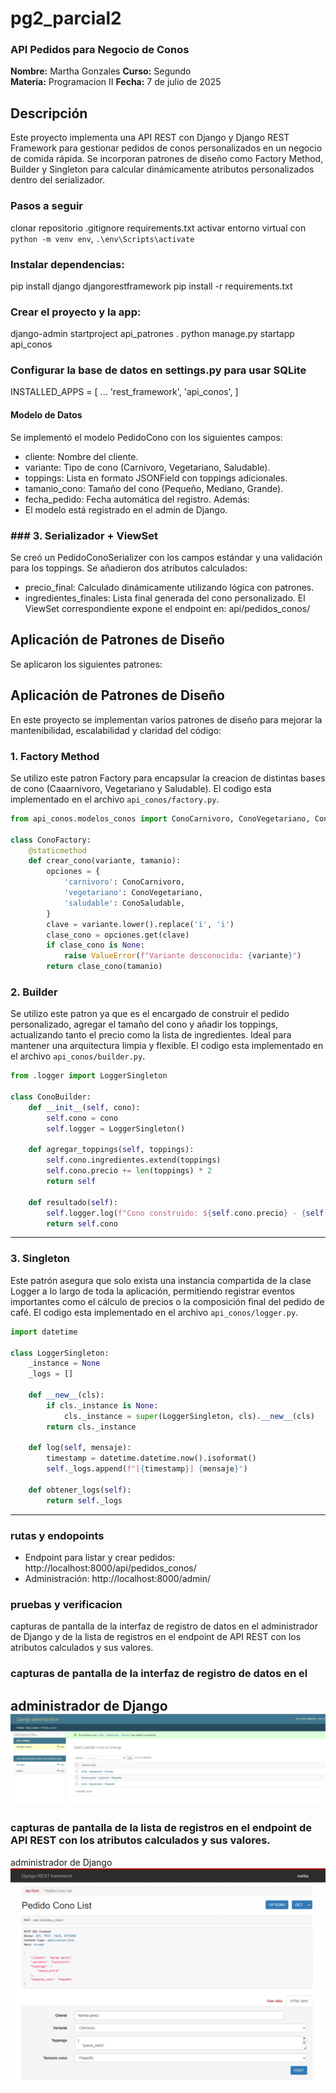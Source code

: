 # pg2_parcial2
### API Pedidos para Negocio de Conos

**Nombre:** Martha Gonzales
**Curso:** Segundo  
**Materia:** Programacion II
**Fecha:** 7 de julio de 2025

## Descripción

Este proyecto implementa una API REST con Django y Django REST Framework para gestionar pedidos de conos personalizados en un negocio de comida rápida. Se incorporan patrones de diseño como Factory Method, Builder y Singleton para calcular dinámicamente atributos personalizados dentro del serializador.

### Pasos a seguir
clonar repositorio
.gitignore
requirements.txt
activar entorno virtual con `python -m venv env`, `.\env\Scripts\activate`

### Instalar dependencias:
pip install django djangorestframework
pip install -r requirements.txt

### Crear el proyecto y la app:
django-admin startproject api_patrones .
python manage.py startapp api_conos

###  Configurar la base de datos en settings.py para usar SQLite
INSTALLED_APPS = [
    ...
    'rest_framework',
    'api_conos',
]

#### Modelo de Datos
Se implementó el modelo PedidoCono con los siguientes campos:
- cliente: Nombre del cliente.
- variante: Tipo de cono (Carnívoro, Vegetariano, Saludable).
- toppings: Lista en formato JSONField con toppings adicionales.
- tamanio_cono: Tamaño del cono (Pequeño, Mediano, Grande).
- fecha_pedido: Fecha automática del registro.
Además:
- El modelo está registrado en el admin de Django.

### ### 3. Serializador + ViewSet

Se creó un PedidoConoSerializer con los campos estándar y una validación para los toppings.
Se añadieron dos atributos calculados:
- precio_final: Calculado dinámicamente utilizando lógica con patrones.
- ingredientes_finales: Lista final generada del cono personalizado.
El ViewSet correspondiente expone el endpoint en: api/pedidos_conos/

## Aplicación de Patrones de Diseño
Se aplicaron los siguientes patrones:

## Aplicación de Patrones de Diseño

En este proyecto se implementan varios patrones de diseño para mejorar la mantenibilidad, escalabilidad y claridad del código:

### 1. Factory Method

Se utilizo este patron Factory para encapsular la creacion de distintas bases de cono (Caaarnivoro, Vegetariano y Saludable). El codigo esta implementado en el archivo `api_conos/factory.py`.
```python
from api_conos.modelos_conos import ConoCarnivoro, ConoVegetariano, ConoSaludable

class ConoFactory:
    @staticmethod
    def crear_cono(variante, tamanio):
        opciones = {
            'carnivoro': ConoCarnivoro,
            'vegetariano': ConoVegetariano,
            'saludable': ConoSaludable,
        }
        clave = variante.lower().replace('í', 'i')
        clase_cono = opciones.get(clave)
        if clase_cono is None:
            raise ValueError(f"Variante desconocida: {variante}")
        return clase_cono(tamanio)
```
### 2. Builder
Se utilizo este patron ya que es el encargado de construir el pedido personalizado, agregar el tamaño del cono y añadir los toppings, actualizando tanto el precio como la lista de ingredientes. Ideal para mantener una arquitectura limpia y flexible.
El codigo esta implementado en el archivo `api_conos/builder.py`.

```python
from .logger import LoggerSingleton

class ConoBuilder:
    def __init__(self, cono):
        self.cono = cono
        self.logger = LoggerSingleton()

    def agregar_toppings(self, toppings):
        self.cono.ingredientes.extend(toppings)
        self.cono.precio += len(toppings) * 2
        return self

    def resultado(self):
        self.logger.log(f"Cono construido: ${self.cono.precio} - {self.cono.ingredientes}")
        return self.cono
```
---
### 3. Singleton

Este patrón asegura que solo exista una instancia compartida de la clase Logger a lo largo de toda la aplicación, permitiendo registrar eventos importantes como el cálculo de precios o la composición final del pedido de café.
El codigo esta implementado en el archivo `api_conos/logger.py`.
````python
import datetime

class LoggerSingleton:
    _instance = None
    _logs = []

    def __new__(cls):
        if cls._instance is None:
            cls._instance = super(LoggerSingleton, cls).__new__(cls)
        return cls._instance

    def log(self, mensaje):
        timestamp = datetime.datetime.now().isoformat()
        self._logs.append(f"[{timestamp}] {mensaje}")

    def obtener_logs(self):
        return self._logs
````
---
### rutas y endopoints

- Endpoint para listar y crear pedidos: http://localhost:8000/api/pedidos_conos/
- Administración: http://localhost:8000/admin/

### pruebas y verificacion
capturas de pantalla de la interfaz de registro de datos en el
administrador de Django y de la lista de registros en el endpoint de API REST
con los atributos calculados y sus valores.

### capturas de pantalla de la interfaz de registro de datos en el
administrador de Django
![Api](imagenes/adminconos.png)
-----

### capturas de pantalla de la lista de registros en el endpoint de API REST con los atributos calculados y sus valores.
administrador de Django
![Admin](imagenes/API.png)